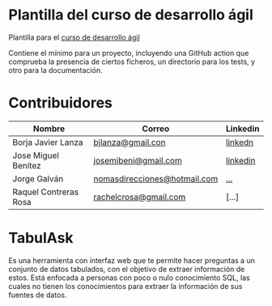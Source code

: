 # Plantilla del curso de desarrollo ágil

Plantilla para el [curso de desarrollo ágil](https://jj.github.io/curso-tdd)

Contiene el mínimo para un proyecto, incluyendo una GitHub action que
comprueba la presencia de ciertos ficheros, un directorio para los
tests, y otro para la documentación.


# Contribuidores

|Nombre |Correo |Linkedin|
|---|---|---|
|Borja Javier Lanza |bjlanza@gmail.con|[linkedn](https://www.linkedin.com/in/bjlanza/)|
|Jose Miguel Benítez|josemibeni@gmail.com|[linkedin](https://www.linkedin.com/in/jose-miguel-ben%C3%ADtez/)|
|Jorge Galván|nomasdirecciones@hotmail.com|[...](none)|
|Raquel Contreras Rosa|rachelcrosa@gmail.com|[...]|


# TabulAsk
Es una herramienta con interfaz web que te permite hacer preguntas a un conjunto de datos tabulados, con el objetivo de extraer 
información de estos. Está enfocada a personas con poco o nulo conocimiento SQL, las cuales no tienen los 
conocimientos para extraer la información de sus fuentes de datos.

